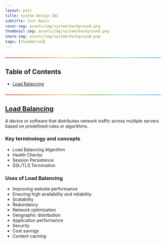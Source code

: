 ```yaml
---
layout: post
title: System Design 101  
subtitle: Just Basic
cover-img: assets/img/system/background.png
thumbnail-img: assets/img/system/background.png
share-img: assets/img/system/background.png
tags: [foundation]
---
```


![--](../assets/img/utils/rainbow.png)

## Table of Contents
- [Load Balancing](#load-balancing)

![--](../assets/img/utils/rainbow.png)

## [Load Balancing](https://www.designgurus.io/course-play/grokking-system-design-fundamentals/doc/641da6bad2bb4146954f1130)
A device or software that distributes network traffic across multiple servers based on predefined rules or algorithms.

### Key terminology and concepts
- Load Balancing Algorithm
- Health Checks
- Session Persistence
- SSL/TLS Termination

### Uses of Load Balancing
- Improving website performance
- Ensuring high availability and reliability
- Scalability
- Redundancy
- Network optimization
- Geographic distribution
- Application performance
- Security
- Cost savings
- Content caching